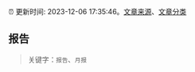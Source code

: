 :alarm_clock: 更新时间: 2023-12-06 17:35:46。[文章来源](/README.md)、[文章分类](/TAGS.md)

## 报告


> 关键字：`报告`、`月报`



